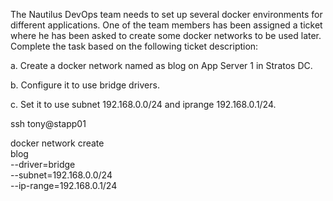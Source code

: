 The Nautilus DevOps team needs to set up several docker environments for different applications. One of the team members has been assigned a ticket where he has been asked to create some docker networks to be used later. Complete the task based on the following ticket description:



a. Create a docker network named as blog on App Server 1 in Stratos DC.

b. Configure it to use bridge drivers.

c. Set it to use subnet 192.168.0.0/24 and iprange 192.168.0.1/24.


ssh tony@stapp01

docker network create \
  blog \
  --driver=bridge \
  --subnet=192.168.0.0/24 \
  --ip-range=192.168.0.1/24 